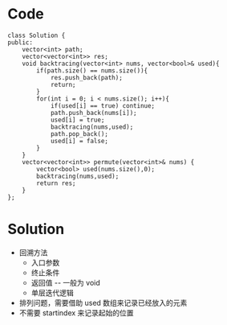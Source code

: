 # Code
    class Solution {
    public: 
        vector<int> path;
        vector<vector<int>> res;
        void backtracing(vector<int> nums, vector<bool>& used){
            if(path.size() == nums.size()){
                res.push_back(path);
                return;
            }
            for(int i = 0; i < nums.size(); i++){
                if(used[i] == true) continue;
                path.push_back(nums[i]);
                used[i] = true;
                backtracing(nums,used);
                path.pop_back();
                used[i] = false;
            }       
        }
        vector<vector<int>> permute(vector<int>& nums) {
            vector<bool> used(nums.size(),0);
            backtracing(nums,used);
            return res;
        }
    };
# Solution
  * 回溯方法
    * 入口参数
    * 终止条件
    * 返回值 -- 一般为 void
    * 单层迭代逻辑
  * 排列问题，需要借助 used 数组来记录已经放入的元素
  * 不需要 startindex 来记录起始的位置
